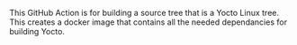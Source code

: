 This GitHub Action is for building a source tree that is a Yocto Linux tree.  This creates a docker image that contains all the needed dependancies for building Yocto.
